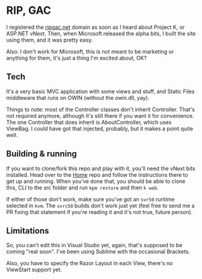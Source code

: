 # RIP, GAC

I registered the [ripgac.net](http://ripgac.net) domain as soon as I heard about Project K, or ASP.NET vNext.
Then, when Microsoft released the alpha bits, I built the site using them, and it was pretty easy.

Also: I don't work for Microsoft, this is not meant to be marketing or anything for them, it's just a thing I'm excited about, OK?

## Tech

It's a very basic MVC application with some views and stuff, and Static Files middleware that runs on OWIN (without the owin.dll, yay).

Things to note: most of the Controller classes don't inherit Controller. That's not required anymore, although it's still there if you want it for convenience. The one Controller that does inherit is AboutController, which uses ViewBag. I could have got that injected, probably, but it makes a point quite well.

## Building & running

If you want to clone/fork this repo and play with it, you'll need the vNext bits installed. Head over to the [Home](http://github.com/aspnet/home) repo and follow the instructions there to get up and running. When you've done that, you should be able to clone this, CLI to the src folder and run `kpm restore` and then `k web`.

If either of those don't work, make sure you've got an `svr50` runtime selected in `kvm`. The `svrc50` builds don't work just yet (feel free to send me a PR fixing that statement if you're reading it and it's not true, future person).

## Limitations

So, you can't edit this in Visual Studio yet, again, that's supposed to be coming "real soon". I've been using Sublime with the occasional Brackets.

Also, you have to specify the Razor Layout in each View, there's no ViewStart support yet.
